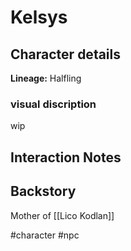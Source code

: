 # Kelsys

## Character details
**Lineage:** Halfling


### visual discription
wip

## Interaction Notes

## Backstory
Mother of [[Lico Kodlan]]

#character #npc